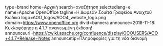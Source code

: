 type=brand
home=Αρχική
search=αναζήτηση
selectedlang=el
name=Apache OpenOffice
tagline=Η Δωρεάν Σουίτα Γραφείου Ανοιχτού Κώδικα
logo=AOO_logos/AOO4_website_logo.png
domain=https://www.openoffice.org
divid=bannera
announce=2018-11-18: Κυκλοφόρησε η 4.1.7 ανανεωμένη έκδοση!
announceurl=https://cwiki.apache.org/confluence/display/OOOUSERS/AOO+4.1.7+Release+Notes
announcetip=Πληροφορίες για τη νέα διανομή
